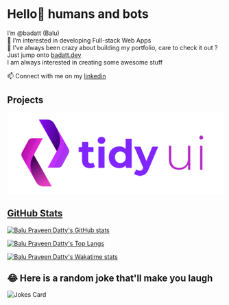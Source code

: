 # Hello👋 humans and bots

I’m @badatt (Balu) <br>
👀 I’m interested in developing Full-stack Web Apps <br>
📰 I've always been crazy about building my portfolio, care to check it out ? Just jump onto [badatt.dev](https://badatt.dev) <br />
I am always interested in creating some awesome stuff

📫 Connect with me on my [linkedin](https://www.linkedin.com/in/balu-praveen-datty-210561a4/) <br>

## Projects

<div style="display:flex">
  <a href="https://main--62f5d4e6c0b101cafe0f9e33.chromatic.com/" target="_blank"><img src="https://raw.githubusercontent.com/badatt/tidy-ui/main/internals/assets/images/storybook-logo.png"/>
</div>

## GitHub Stats

[![Balu Praveen Datty's GitHub stats](https://github-readme-stats.vercel.app/api?username=badatt&show_icons=true&theme=tokyonight)](https://github.com/badatt/github-readme-stats)

[![Balu Praveen Datty's Top Langs](https://github-readme-stats.vercel.app/api/top-langs/?username=badatt&layout=compact&theme=tokyonight)](https://github.com/badatt/github-readme-stats)

[![Balu Praveen Datty's Wakatime stats](https://github-readme-stats.vercel.app/api/wakatime?username=badatt&theme=tokyonight)](https://github.com/badatt/github-readme-stats)

## 😂 Here is a random joke that'll make you laugh

![Jokes Card](https://readme-jokes.vercel.app/api)
